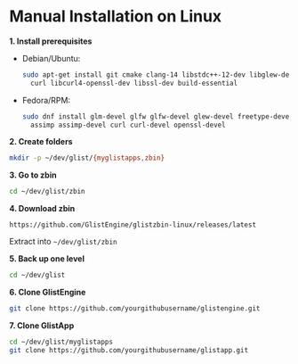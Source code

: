 # Manual Installation on Linux

**1. Install prerequisites**

* Debian/Ubuntu:

  ```bash
  sudo apt-get install git cmake clang-14 libstdc++-12-dev libglew-dev \
    curl libcurl4-openssl-dev libssl-dev build-essential
  ```
* Fedora/RPM:

  ```bash
  sudo dnf install glm-devel glfw glfw-devel glew-devel freetype-devel \
    assimp assimp-devel curl curl-devel openssl-devel
  ```

**2. Create folders**

```bash
mkdir -p ~/dev/glist/{myglistapps,zbin}
```

**3. Go to zbin**

```bash
cd ~/dev/glist/zbin
```

**4. Download zbin**

```text
https://github.com/GlistEngine/glistzbin-linux/releases/latest
```

Extract into `~/dev/glist/zbin`

**5. Back up one level**

```bash
cd ~/dev/glist
```

**6. Clone GlistEngine**

```bash
git clone https://github.com/yourgithubusername/glistengine.git
```

**7. Clone GlistApp**

```bash
cd ~/dev/glist/myglistapps
git clone https://github.com/yourgithubusername/glistapp.git
```
